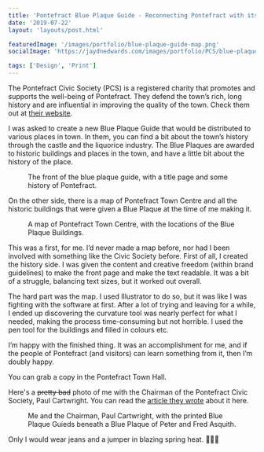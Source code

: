 ```yaml
---
title: 'Pontefract Blue Plaque Guide - Reconnecting Pontefract with its local history.'
date: '2019-07-22'
layout: 'layouts/post.html'

featuredImage: '/images/portfolio/blue-plaque-guide-map.png'
socialImage: 'https://jaydnedwards.com/images/portfolio/PCS/blue-plaque-guide-map.png'

tags: ['Design', 'Print']
---
```


The Pontefract Civic Society (PCS) is a registered charity that promotes and supports the well-being of Pontefract. They defend the town’s rich, long history and are influential in improving the quality of the town. Check them out at [their website](https://www.pontefractcivicsociety.org.uk/about-us/).

I was asked to create a new Blue Plaque Guide that would be distributed to various places in town. In them, you can find a bit about the town’s history through the castle and the liquorice industry. The Blue Plaques are awarded to historic buildings and places in the town, and have a little bit about the history of the place.

<figure>
<img srcset="/images/portfolio/PCS/blue-plaque-guide-front.webp" src="/images/portfolio/PCS/blue-plaque-guide-front.jpg" alt="" />
<figcaption>The front of the blue plaque guide, with a title page and some history of Pontefract.</figcaption>
</figure>

On the other side, there is a map of Pontefract Town Centre and all the historic buildings that were given a Blue Plaque at the time of me making it. 

<figure>
<img srcset="/images/portfolio/PCS/blue-plaque-guide-map.webp" src="/images/portfolio/PCS/blue-plaque-guide-map.jpg" alt="" />
<figcaption>A map of Pontefract Town Centre, with the locations of the Blue Plaque Buildings.</figcaption>
</figure>

This was a first, for me. I’d never made a map before, nor had I been involved with something like the Civic Society before. First of all, I created the history side. I was given the content and creative freedom (within brand guidelines) to make the front page and make the text readable. It was a bit of a struggle, balancing text sizes, but it worked out overall.

The hard part was the map. I used Illustrator to do so, but it was like I was fighting with the software at first. After a lot of trying and leaving for a while, I ended up discovering the curvature tool was nearly perfect for what I needed, making the process time-consuming but not horrible. I used the pen tool for the buildings and filled in colours etc.

I’m happy with the finished thing. It was an accomplishment for me, and if the people of Pontefract (and visitors) can learn something from it, then I’m doubly happy.

You can grab a copy in the Pontefract Town Hall.

Here's a <s>pretty bad</s> photo of me with the Chairman of the Pontefract Civic Society, Paul Cartwright. You can read the [article they wrote](https://www.pontefractcivicsociety.org.uk/blue-plaque-guide-refreshed-for-first-time-in-almost-10-years/) about it here.

<figure>
<img src="/images/portfolio/PCS/me-with-guides.jpg" alt="" />
<figcaption>Me and the Chairman, Paul Cartwright, with the printed Blue Plaque Guieds beneath a Blue Plaque of Peter and Fred Asquith.</figcaption>
</figure>

Only I would wear jeans and a jumper in blazing spring heat. <span class="[ emoji ]" aria-hidden="true">🤷🏻‍♂️</span>